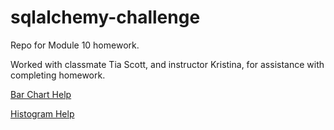 # sqlalchemy-challenge
Repo for Module 10 homework.

Worked with classmate Tia Scott, and instructor Kristina, for assistance with completing homework. 

[Bar Chart Help](https://pythontic.com/pandas/dataframe-plotting/bar%20chart#:~:text=Plotting%20Bar%20charts%20using%20pandas%20DataFrame%3A&text=The%20bar()%20method%20draws,columns%20are%20drawn%20as%20Y.)

[Histogram Help](https://pandas.pydata.org/docs/reference/api/pandas.DataFrame.plot.hist.html)
